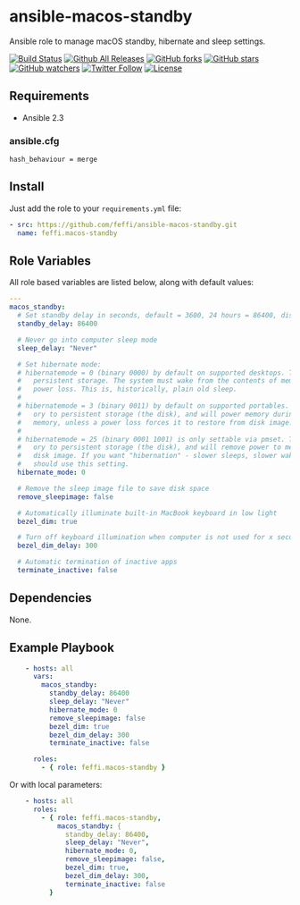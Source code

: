 # ansible-macos-standby
Ansible role to manage macOS standby, hibernate and sleep settings.

[![Build Status](https://img.shields.io/travis/feffi/ansible-macos-standby.svg)](https://travis-ci.org/feffi/ansible-macos-standby) [![Github All Releases](https://img.shields.io/github/downloads/feffi/ansible-macos-standby/total.svg)](https://github.com/feffi/ansible-macos-standby) [![GitHub forks](https://img.shields.io/github/forks/feffi/ansible-macos-standby.svg?style=social&label=Fork)](https://github.com/feffi/ansible-macos-standby) [![GitHub stars](https://img.shields.io/github/stars/feffi/ansible-macos-standby.svg?style=social&label=Star)](https://github.com/feffi/ansible-macos-standby) [![GitHub watchers](https://img.shields.io/github/watchers/feffi/ansible-macos-standby.svg?style=social&label=Watch)](https://github.com/feffi/ansible-macos-standby) [![Twitter Follow](https://img.shields.io/twitter/follow/feffi1.svg?style=social&label=Follow)](https://twitter.com/feffi1) [![License](http://img.shields.io/:license-mit-blue.svg)](https://github.com/feffi/ansible-macos-standby/blob/master/LICENSE)

## Requirements
- Ansible 2.3

### ansible.cfg
```
hash_behaviour = merge
```

## Install
Just add the role to your ``requirements.yml`` file:
```yaml
- src: https://github.com/feffi/ansible-macos-standby.git
  name: feffi.macos-standby
```

## Role Variables
All role based variables are listed below, along with default values:

```yaml
---
macos_standby:
  # Set standby delay in seconds, default = 3600, 24 hours = 86400, disabled = false
  standby_delay: 86400

  # Never go into computer sleep mode
  sleep_delay: "Never"

  # Set hibernate mode:
  # hibernatemode = 0 (binary 0000) by default on supported desktops. The system will not back memory up to
  #   persistent storage. The system must wake from the contents of memory; the system will lose context on
  #   power loss. This is, historically, plain old sleep.
  #
  # hibernatemode = 3 (binary 0011) by default on supported portables. The system will store a copy of mem-ory memory
  #   ory to persistent storage (the disk), and will power memory during sleep. The system will wake from
  #   memory, unless a power loss forces it to restore from disk image.
  #
  # hibernatemode = 25 (binary 0001 1001) is only settable via pmset. The system will store a copy of mem-ory memory
  #   ory to persistent storage (the disk), and will remove power to memory. The system will restore from
  #   disk image. If you want "hibernation" - slower sleeps, slower wakes, and better battery life, you
  #   should use this setting.
  hibernate_mode: 0

  # Remove the sleep image file to save disk space
  remove_sleepimage: false

  # Automatically illuminate built-in MacBook keyboard in low light
  bezel_dim: true

  # Turn off keyboard illumination when computer is not used for x seconds
  bezel_dim_delay: 300

  # Automatic termination of inactive apps
  terminate_inactive: false

```

## Dependencies
None.

## Example Playbook

```yaml
    - hosts: all
      vars:
        macos_standby:
          standby_delay: 86400
          sleep_delay: "Never"
          hibernate_mode: 0
          remove_sleepimage: false
          bezel_dim: true
          bezel_dim_delay: 300
          terminate_inactive: false

      roles:
        - { role: feffi.macos-standby }
```
Or with local parameters:

```yaml
    - hosts: all
      roles:
        - { role: feffi.macos-standby,
            macos_standby: {
              standby_delay: 86400,
              sleep_delay: "Never",
              hibernate_mode: 0,
              remove_sleepimage: false,
              bezel_dim: true,
              bezel_dim_delay: 300,
              terminate_inactive: false
          }
```
